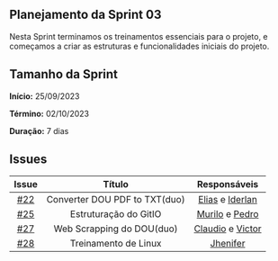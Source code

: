 ## Planejamento da Sprint 03

Nesta Sprint terminamos os treinamentos essenciais para o projeto, e começamos a criar as estruturas e funcionalidades iniciais do projeto.

## Tamanho da Sprint

**Início:**  25/09/2023

**Término:** 02/10/2023

**Duração:** 7 dias

## Issues

|                          Issue                           |              Título               |                    Responsáveis                     |
| :------------------------------------------------------: | :-------------------------------: | :-------------------------------------------------: |
| [#22](https://github.com/unb-mds/2023-2-Squad05/issues/22) |      Converter DOU PDF to TXT(duo)     | [Elias](https://github.com/EliasOliver21) e [Iderlan](https://github.com/IderlanJ) |
| [#25](https://github.com/unb-mds/2023-2-Squad05/issues/25) | Estruturação do GitIO  | [Murilo](https://github.com/MuriloBDSR) e [Pedro](https://github.com/Pedrin0030)|
| [#27](https://github.com/unb-mds/2023-2-Squad05/issues/27) |   Web Scrapping do DOU(duo)  | [Claudio](https://github.com/claudiohsc) e [Victor](https://github.com/VictorGCOSTA) |
| [#28](https://github.com/unb-mds/2023-2-Squad05/issues/28) |         Treinamento de Linux      | [Jhenifer](https://github.com/jheniferib) |